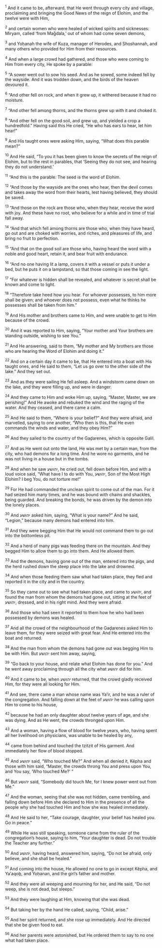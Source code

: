 <sup>1</sup> And it came to be, afterward, that He went through every city and village, proclaiming and bringing the Good News of the reign of Elohim, and the twelve were with Him,

<sup>2</sup> and certain women who were healed of wicked spirits and sicknesses: Miryam, called ‘from Maḡdala,’ out of whom had come seven demons,

<sup>3</sup> and Yoḥanah the wife of Kuza, manager of Herodes, and Shoshannah, and many others who provided for Him from their resources.

<sup>4</sup> And when a large crowd had gathered, and those who were coming to Him from every city, He spoke by a parable:

<sup>5</sup> “A sower went out to sow his seed. And as he sowed, some indeed fell by the wayside. And it was trodden down, and the birds of the heaven devoured it.

<sup>6</sup> “And other fell on rock, and when it grew up, it withered because it had no moisture.

<sup>7</sup> “And other fell among thorns, and the thorns grew up with it and choked it.

<sup>8</sup> “And other fell on the good soil, and grew up, and yielded a crop a hundredfold.” Having said this He cried, “He who has ears to hear, let him hear!”

<sup>9</sup> And His taught ones were asking Him, saying, “What does this parable mean?”

<sup>10</sup> And He said, “To you it has been given to know the secrets of the reign of Elohim, but to the rest in parables, that ‘Seeing they do not see, and hearing they do not understand.’

<sup>11</sup> “And this is the parable: The seed is the word of Elohim.

<sup>12</sup> “And those by the wayside are the ones who hear, then the devil comes and takes away the word from their hearts, lest having believed, they should be saved.

<sup>13</sup> “And those on the rock are those who, when they hear, receive the word with joy. And these have no root, who believe for a while and in time of trial fall away.

<sup>14</sup> “And that which fell among thorns are those who, when they have heard, go out and are choked with worries, and riches, and pleasures of life, and bring no fruit to perfection.

<sup>15</sup> “And that on the good soil are those who, having heard the word with a noble and good heart, retain it, and bear fruit with endurance.

<sup>16</sup> “And no one having lit a lamp, covers it with a vessel or puts it under a bed, but he puts it on a lampstand, so that those coming in see the light.

<sup>17</sup> “For whatever is hidden shall be revealed, and whatever is secret shall be known and come to light.

<sup>18</sup> “Therefore take heed how you hear. For whoever possesses, to him more shall be given; and whoever does not possess, even what he thinks he possesses shall be taken from him.”

<sup>19</sup> And His mother and brothers came to Him, and were unable to get to Him because of the crowd.

<sup>20</sup> And it was reported to Him, saying, “Your mother and Your brothers are standing outside, wishing to see You.”

<sup>21</sup> And He answering, said to them, “My mother and My brothers are those who are hearing the Word of Elohim and doing it.”

<sup>22</sup> And on a certain day it came to be, that He entered into a boat with His taught ones, and He said to them, “Let us go over to the other side of the lake.” And they set out.

<sup>23</sup> And as they were sailing He fell asleep. And a windstorm came down on the lake, and they were filling up, and were in danger.

<sup>24</sup> And they came to Him and woke Him up, saying, “Master, Master, we are perishing!” And He awoke and rebuked the wind and the raging of the water. And they ceased, and there came a calm.

<sup>25</sup> And He said to them, “Where is your belief?” And they were afraid, and marvelled, saying to one another, “Who then is this, that He even commands the winds and water, and they obey Him?”

<sup>26</sup> And they sailed to the country of the Gaḏarenes, which is opposite Galil.

<sup>27</sup> And as He went out onto the land, He was met by a certain man, from the city, who had demons for a long time. And he wore no garments, and he was not living in a house but in the tombs.

<sup>28</sup> And when he saw יהושע, he cried out, fell down before Him, and with a loud voice said, “What have I to do with You, יהושע, Son of the Most High Elohim? I beg You, do not torture me!”

<sup>29</sup> For He had commanded the unclean spirit to come out of the man. For it had seized him many times, and he was bound with chains and shackles, being guarded. And breaking the bonds, he was driven by the demon into the lonely places.

<sup>30</sup> And יהושע asked him, saying, “What is your name?” And he said, “Legion,” because many demons had entered into him.

<sup>31</sup> And they were begging Him that He would not command them to go out into the bottomless pit.

<sup>32</sup> And a herd of many pigs was feeding there on the mountain. And they begged Him to allow them to go into them. And He allowed them.

<sup>33</sup> And the demons, having gone out of the man, entered into the pigs, and the herd rushed down the steep place into the lake and drowned.

<sup>34</sup> And when those feeding them saw what had taken place, they fled and reported it in the city and in the country.

<sup>35</sup> So they came out to see what had taken place, and came to יהושע, and found the man from whom the demons had gone out, sitting at the feet of יהושע, dressed, and in his right mind. And they were afraid.

<sup>36</sup> And those who had seen it reported to them how he who had been possessed by demons was healed.

<sup>37</sup> And all the crowd of the neighbourhood of the Gaḏarenes asked Him to leave them, for they were seized with great fear. And He entered into the boat and returned.

<sup>38</sup> And the man from whom the demons had gone out was begging Him to be with Him. But יהושע sent him away, saying,

<sup>39</sup> “Go back to your house, and relate what Elohim has done for you.” And he went away proclaiming through all the city what יהושע did for him.

<sup>40</sup> And it came to be, when יהושע returned, that the crowd gladly received Him, for they were all looking for Him.

<sup>41</sup> And see, there came a man whose name was Ya’ir, and he was a ruler of the congregation. And falling down at the feet of יהושע he was calling upon Him to come to his house,

<sup>42</sup> because he had an only daughter about twelve years of age, and she was dying. And as He went, the crowds thronged upon Him.

<sup>43</sup> And a woman, having a flow of blood for twelve years, who, having spent all her livelihood on physicians, was unable to be healed by any,

<sup>44</sup> came from behind and touched the tzitzit of His garment. And immediately her flow of blood stopped.

<sup>45</sup> And יהושע said, “Who touched Me?” And when all denied it, Kĕpha and those with him said, “Master, the crowds throng You and press upon You, and You say, ‘Who touched Me?’ ”

<sup>46</sup> But יהושע said, “Somebody did touch Me, for I knew power went out from Me.”

<sup>47</sup> And the woman, seeing that she was not hidden, came trembling, and falling down before Him she declared to Him in the presence of all the people why she had touched Him and how she was healed immediately.

<sup>48</sup> And He said to her, “Take courage, daughter, your belief has healed you. Go in peace.”

<sup>49</sup> While He was still speaking, someone came from the ruler of the congregation’s house, saying to him, “Your daughter is dead. Do not trouble the Teacher any further.”

<sup>50</sup> And יהושע, having heard, answered him, saying, “Do not be afraid, only believe, and she shall be healed.”

<sup>51</sup> And coming into the house, He allowed no one to go in except Kĕpha, and Ya‛aqoḇ, and Yoḥanan, and the girl’s father and mother.

<sup>52</sup> And they were all weeping and mourning for her, and He said, “Do not weep, she is not dead, but sleeps.”

<sup>53</sup> And they were laughing at Him, knowing that she was dead.

<sup>54</sup> But taking her by the hand He called, saying, “Child, arise.”

<sup>55</sup> And her spirit returned, and she rose up immediately. And He directed that she be given food to eat.

<sup>56</sup> And her parents were astonished, but He ordered them to say to no one what had taken place.

